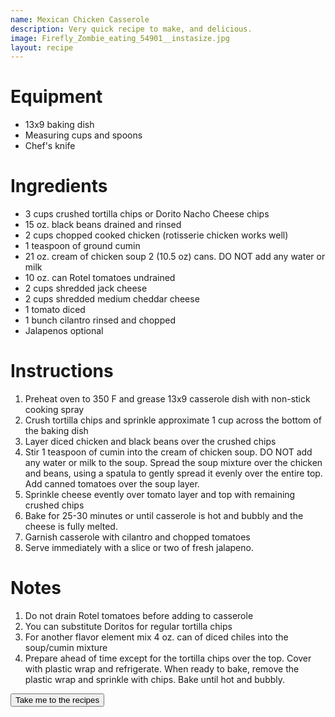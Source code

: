 ```yaml
---
name: Mexican Chicken Casserole
description: Very quick recipe to make, and delicious.
image: Firefly_Zombie_eating_54901__instasize.jpg
layout: recipe
---
```


<h1 class="text-secondary text-3xl my-2">Equipment</h1>
<ul class="py-2">
<li>13x9 baking dish</li>
<li>Measuring cups and spoons</li>
<li>Chef's knife</li>
</ul>

<h1 class="text-secondary text-3xl my-2">Ingredients</h1>
<ul class="py-2">
    <li>3 cups crushed tortilla chips or Dorito Nacho Cheese chips</li>
    <li>15 oz. black beans drained and rinsed</li>
    <li>2 cups chopped cooked chicken (rotisserie chicken works well)</li>
    <li>1 teaspoon of ground cumin</li>
    <li>21 oz. cream of chicken soup 2 (10.5 oz) cans. DO NOT add any water or milk</li>
    <li>10 oz. can Rotel tomatoes undrained</li>
    <li>2 cups shredded jack cheese</li>
    <li>2 cups shredded medium cheddar cheese</li>
    <li>1 tomato diced</li>
    <li>1 bunch cilantro rinsed and chopped</li>
    <li>Jalapenos optional</li>
</ul>
<h1 class="text-secondary text-3xl my-2">Instructions</h1>
<ol class="py-2">
<li> Preheat oven to 350 F and grease 13x9 casserole dish with non-stick cooking spray</li>
<li> Crush tortilla chips and sprinkle approximate 1 cup across the bottom of the baking dish</li>
<li> Layer diced chicken and black beans over the crushed chips</li>
<li> Stir 1 teaspoon of cumin into the cream of chicken soup. DO NOT add any water or milk to
the soup. Spread the soup mixture over the chicken and beans, using a spatula to gently spread
it evenly over the entire top. Add canned tomatoes over the soup layer.</li>
<li> Sprinkle cheese evently over tomato layer and top with remaining crushed chips</li>
<li> Bake for 25-30 minutes or until casserole is hot and bubbly and the cheese is fully melted.</li>
<li> Garnish casserole with cilantro and chopped tomatoes</li>
<li> Serve immediately with a slice or two of fresh jalapeno.</li>
</ol>
<h1 class="text-secondary text-3xl my-2">Notes</h1>
<ol class="py-2">
<li>Do not drain Rotel tomatoes before adding to casserole</li>
<li>You can substitute Doritos for regular tortilla chips</li>
<li>For another flavor element mix 4 oz. can of diced chiles into the soup/cumin mixture</li>
<li>Prepare ahead of time except for the tortilla chips over the top. Cover with plastic wrap and refrigerate.
When ready to bake, remove the plastic wrap and sprinkle with chips. Bake until hot and bubbly.</li>
</ol>
<div>
    <a href="/recipe_list.html"><button class="btn btn-accent">Take me to the recipes</button></a>
</div>
